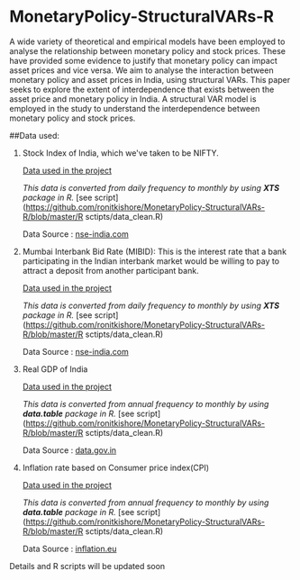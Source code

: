 # MonetaryPolicy-StructuralVARs-R

A wide variety of theoretical and empirical models have been employed to analyse the relationship between monetary policy and stock prices. These have provided some evidence to justify that monetary policy can impact asset prices and vice versa. We aim to analyse the interaction between monetary policy and asset prices in India, using structural VARs. This paper seeks to explore the extent of interdependence that exists between the asset price and monetary policy in India. A structural VAR model is employed in the study to understand the interdependence between monetary policy and stock prices.

##Data used:

1. Stock Index of India, which we've taken to be NIFTY.

    [Data used in the project](https://github.com/ronitkishore/MonetaryPolicy-StructuralVARs-R/blob/master/Data/NIFTY.csv)
    
    *This data is converted from daily frequency to monthly by using __XTS__ package in R.* [see script](https://github.com/ronitkishore/MonetaryPolicy-StructuralVARs-R/blob/master/R sctipts/data_clean.R)

    Data Source : [nse-india.com](http://nseindia.com/products/content/equities/indices/historical_index_data.htm)

2. Mumbai Interbank Bid Rate (MIBID): This is the interest rate that a bank participating in the Indian interbank market would be willing to pay to attract a deposit from another participant bank.

    [Data used in the project](https://github.com/ronitkishore/MonetaryPolicy-StructuralVARs-R/blob/master/Data/MIBID.csv)
    
    *This data is converted from daily frequency to monthly by using __XTS__ package in R.* [see script](https://github.com/ronitkishore/MonetaryPolicy-StructuralVARs-R/blob/master/R sctipts/data_clean.R)

    Data Source : [nse-india.com](http://www.nse-india.com/marketinfo/eod_information/bidbor.jsp)

3. Real GDP of India

    [Data used in the project](https://github.com/ronitkishore/MonetaryPolicy-StructuralVARs-R/blob/master/Data/Real_GDP.csv)
    
    *This data is converted from annual frequency to monthly by using __data.table__ package in R.* [see script](https://github.com/ronitkishore/MonetaryPolicy-StructuralVARs-R/blob/master/R sctipts/data_clean.R)

    Data Source : [data.gov.in](data.gov.in)

4. Inflation rate based on Consumer price index(CPI)

    [Data used in the project](https://github.com/ronitkishore/MonetaryPolicy-StructuralVARs-R/blob/master/Data/inflation_CPI.csv)
    
    *This data is converted from annual frequency to monthly by using __data.table__ package in R.* [see script](https://github.com/ronitkishore/MonetaryPolicy-StructuralVARs-R/blob/master/R sctipts/data_clean.R)

    Data Source : [inflation.eu](http://www.inflation.eu/inflation-rates/india/historic-inflation/cpi-inflation-india.aspx)


Details and R scripts will be updated soon
